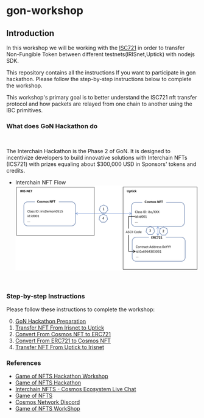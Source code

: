 # gon-workshop

## Introduction

In this workshop we will be working with the [ISC721](https://github.com/cosmos/ibc/tree/main/spec/app/ics-721-nft-transfer) in order to transfer Non-Fungible Token between different testnets(IRISnet,Uptick) with nodejs SDK.

This repository contains all the instructions If you want to participate in gon hackathon. Please follow the step-by-step instructions below to complete the workshop.

This workshop's primary goal is to better understand the ISC721 nft transfer protocol and how packets are relayed from one chain to another using the IBC primitives.

### What does GoN Hackathon do

<br/>

The Interchain Hackathon is the Phase 2 of GoN. It is designed to incentivize developers to build innovative solutions with Interchain NFTs (ICS721) with prizes equaling about $300,000 USD in Sponsors' tokens and credits.


+ Interchain NFT Flow 
![](img/flow.png)

 <br/>

### Step-by-step Instructions

Please follow these instructions to complete the workshop:

0. [GoN Hackathon Preparation](./docs/1.Preparation.md)
1. [Transfer NFT From Irisnet to Uptick](./docs/2.Iris2Uptick.md)
2. [Convert From Cosmos NFT to ERC721](./docs/3.CosmosNFT2ERC.md)
3. [Convert From ERC721 to Cosmos NFT](./docs/4.ERC2CosmosNFT.md)
4. [Transfer NFT From Uptick to Irisnet](./docs/5.Uptick2Iris.md)


### References
+ [Game of NFTS Hackathon Workshop](https://github.com/xavier200203/gon2-workshop/)
+ [Game of NFTS Hackathon](https://dorahacks.io/hackathon/game-of-nfts)
+ [Interchain NFTS - Cosmos Ecosystem Live Chat](https://www.youtube.com/watch?v=1Yl7EgnBLms)
+ [Game of NFTS](https://interchainnfts.dev/gon)
+ [Cosmos Network Discord](https://discord.com/invite/cosmosnetwork)
+ [Game of NFTS WorkShop](https://github.com/xavier200203/gon-workshop)